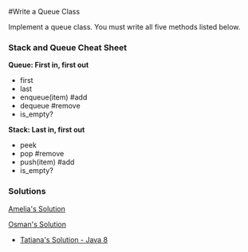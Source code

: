 #Write a Queue Class

Implement a queue class. You must write all five methods listed below. 

### Stack and Queue Cheat Sheet

**Queue: First in, first out**
- first
- last
- enqueue(item) #add
- dequeue #remove
- is_empty?

**Stack: Last in, first out**
- peek
- pop #remove
- push(item) #add
- is_empty?

### Solutions
[Amelia's Solution](https://github.com/adowns01/Intro-to-Whiteboarding-DBC/blob/master/solutions/queue-class-amelia.rb)

[Osman's Solution](https://github.com/adowns01/Intro-to-Whiteboarding-DBC/blob/master/solutions/queue-class-osman.rb)

- [Tatiana's Solution - Java 8](https://github.com/chatasweetie/whiteboarding-and-coding-problems/blob/master/questions/queue_class/solution/MyQueue.java)